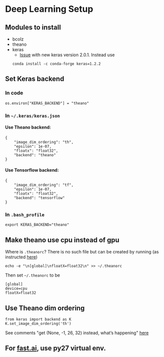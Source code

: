 # Deep Learning Setup


## Modules to install
- bcolz
- theano
- keras
  - [Issue](https://github.com/fchollet/keras/issues/5870) with new keras version 2.0.1. Instead use
  ```
  conda install -c conda-forge keras=1.2.2
  ```

## Set Keras backend

### In code
```
os.environ["KERAS_BACKEND"] = "theano"
```

### In `~/.keras/keras.json`

#### Use Theano backend:
```
{
    "image_dim_ordering": "th", 
    "epsilon": 1e-07, 
    "floatx": "float32", 
    "backend": "theano"
}
```

#### Use Tensorflow backend:
```
{
    "image_dim_ordering": "tf", 
    "epsilon": 1e-07, 
    "floatx": "float32", 
    "backend": "tensorflow"
}
```

### In `.bash_profile`
```
export KERAS_BACKEND="theano"
```

## Make theano use cpu instead of gpu
Where is `.theanorc`? There is no such file but can be created by running (as instructed [here](http://stackoverflow.com/questions/21608025/how-to-set-up-theano-config))
```
echo -e "\n[global]\nfloatX=float32\n" >> ~/.theanorc
```
Then set `~/.theanorc` to be
```
[global]
device=cpu
floatX=float32
```
## Use Theano dim ordering
```
from keras import backend as K
K.set_image_dim_ordering('th')
```
See comments "get (None, -1, 26, 32) instead, what’s happening" [here](https://elitedatascience.com/keras-tutorial-deep-learning-in-python)

## For [fast.ai](http://www.fast.ai/), use py27 virtual env.

